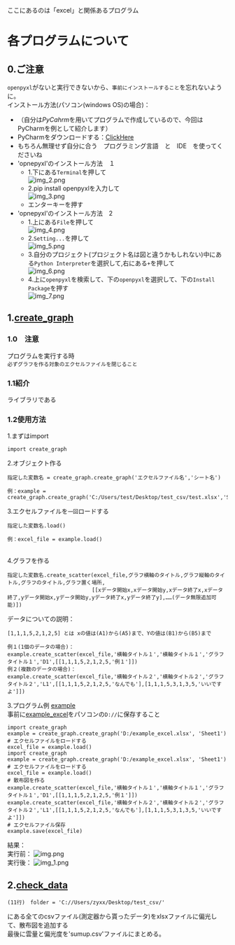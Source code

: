 ここにあるのは「excel」と関係あるプログラム
# 各プログラムについて
## 0.ご注意
`openpyxl`がないと実行できないから、`事前にインストールすること`を忘れないように。
<br>インストール方法(パソコン(windows OS)の場合)：
* （自分は*PyCahrm*を用いてプログラムで作成しているので、今回はPyCharmを例として紹介します）
* PyCharmをダウンロードする：[ClickHere](https://www.jetbrains.com/ja-jp/pycharm/)
* もちろん無理せず自分に合う　プログラミング言語　と　IDE　を使ってくださいね
* 'opnepyxl'のインストール方法　１
  * 1.下にある`Terminal`を押して<br>
  ![img_2.png](pic/img_2.png)
  * 2.pip install openpyxlを入力して<br>
  ![img_3.png](pic/img_3.png)
  * エンターキーを押す<br>
* 'opnepyxl'のインストール方法　2
  * 1.上にある`File`を押して<br>
  ![img_4.png](pic/img_4.png)
  * 2.`Setting...`を押して<br>
  ![img_5.png](pic/img_5.png)
  * 3.自分のプロジェクト(プロジェクト名は図と違うかもしれない)中にある`Python Interpreter`を選択して,右にある`+`を押して<br>
  ![img_6.png](pic/img_6.png)
  * 4.上に`openpyxl`を検索して、下の`openpyxl`を選択して、下の`Install Package`を押す<br>
  ![img_7.png](pic/img_7.png)
## 1.[create_graph](create_graph.py)
### 1.0　注意
プログラムを実行する時<br>`必ずグラフを作る対象のエクセルファイルを閉じること`
### 1.1紹介
ライブラリである
### 1.2使用方法
1.まずはimport
```
import create_graph
```
</pr>2.オブジェクト作る
```
指定した変数名 = create_graph.create_graph('エクセルファイル名','シート名')

例：example = create_graph.create_graph('C:/Users/test/Desktop/test_csv/test.xlsx','Sheet')
```
</pr>3.エクセルファイルを`一回`ロードする
```
指定した変数名.load()

例：excel_file = example.load()
```
<br>4.グラフを作る
```
指定した変数名.create_scatter(excel_file,グラフ横軸のタイトル,グラフ縦軸のタイトル,グラフのタイトル,グラフ置く場所,
                           [[xデータ開始x,xデータ開始y,xデータ終了x,xデータ終了,yデータ開始x,yデータ開始y,yデータ終了x,yデータ終了y],……(データ無限追加可能)])
```
データについての説明：
```
[1,1,1,5,2,1,2,5] とは xの値は(A1)から(A5)まで、Yの値は(B1)から(B5)まで
```
```
例１(1個のデータの場合)：
example.create_scatter(excel_file,'横軸タイトル１','横軸タイトル１','グラフタイトル１','D1',[[1,1,1,5,2,1,2,5,'例１']])
例２(複数のデータの場合)：
example.create_scatter(excel_file,'横軸タイトル２','横軸タイトル２','グラフタイトル２','L1',[[1,1,1,5,2,1,2,5,'なんでも'],[1,1,1,5,3,1,3,5,'いいですよ']])
```
3.プログラム例 [example](example/example.py)<br>
事前に[example_excel](example/example_excel.xlsx)をパソコンの`D://`に保存すること
```
import create_graph
example = create_graph.create_graph('D:/example_excel.xlsx', 'Sheet1')
# エクセルファイルをロードする
excel_file = example.load()
import create_graph
example = create_graph.create_graph('D:/example_excel.xlsx', 'Sheet1')
# エクセルファイルをロードする
excel_file = example.load()
# 散布図を作る
example.create_scatter(excel_file,'横軸タイトル１','横軸タイトル１','グラフタイトル１','D1',[[1,1,1,5,2,1,2,5,'例１']])
example.create_scatter(excel_file,'横軸タイトル２','横軸タイトル２','グラフタイトル２','L1',[[1,1,1,5,2,1,2,5,'なんでも'],[1,1,1,5,3,1,3,5,'いいですよ']])
# エクセルファイル保存
example.save(excel_file)
```
結果：
<br>実行前：
![img.png](pic/img.png)
<br>実行後：
![img_1.png](pic/img_1.png)

## 2.[check_data](check_data.py)
```
(11行)　folder = 'C://Users/zyxx/Desktop/test_csv/'
```
にある全てのcsvファイル(測定器から貰ったデータ)をxlsxファイルに偏光して、散布図を追加する
<br>最後に雲量と偏光度を'sumup.csv'ファイルにまとめる。

